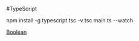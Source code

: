 
#TypeScript

npm install -g typescript
tsc -v
tsc main.ts --watch


[Boolean](https://github.com/sarveshhome/TypeScript/blob/master/TypeScript/01TypeScript/01Boolean.ts)